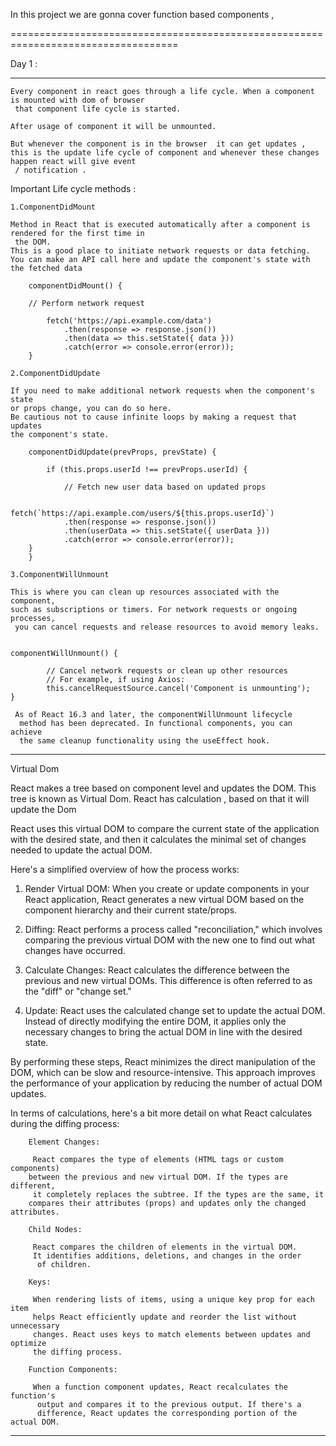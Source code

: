 In this project we are gonna cover function based components , 

===================================================================================

Day 1 :

---------------------------------------------------------------------------------------------------

    Every component in react goes through a life cycle. When a component is mounted with dom of browser
     that component life cycle is started.

    After usage of component it will be unmounted.

    But whenever the component is in the browser  it can get updates , 
    this is the update life cycle of component and whenever these changes happen react will give event
     / notification .



Important Life cycle methods :

    1.ComponentDidMount

    Method in React that is executed automatically after a component is rendered for the first time in
     the DOM.
    This is a good place to initiate network requests or data fetching. You can make an API call here and update the component's state with the fetched data

        componentDidMount() {

        // Perform network request

            fetch('https://api.example.com/data')
                .then(response => response.json())
                .then(data => this.setState({ data }))
                .catch(error => console.error(error));
        }

    2.ComponentDidUpdate

    If you need to make additional network requests when the component's state 
    or props change, you can do so here. 
    Be cautious not to cause infinite loops by making a request that updates 
    the component's state.

        componentDidUpdate(prevProps, prevState) {

            if (this.props.userId !== prevProps.userId) {

                // Fetch new user data based on updated props

                fetch(`https://api.example.com/users/${this.props.userId}`)
                .then(response => response.json())
                .then(userData => this.setState({ userData }))
                .catch(error => console.error(error));
        }
        }

    3.ComponentWillUnmount

    This is where you can clean up resources associated with the component, 
    such as subscriptions or timers. For network requests or ongoing processes,
     you can cancel requests and release resources to avoid memory leaks.


    componentWillUnmount() {

            // Cancel network requests or clean up other resources
            // For example, if using Axios:
            this.cancelRequestSource.cancel('Component is unmounting');
    }

     As of React 16.3 and later, the componentWillUnmount lifecycle
      method has been deprecated. In functional components, you can achieve 
      the same cleanup functionality using the useEffect hook.

-------------------------------------------------------------------------------------------------------------

Virtual Dom

React makes a tree based on component level and updates the DOM.
This tree is known as Virtual Dom.
React has calculation , based on that it will update the Dom

React uses this virtual DOM to compare the current state of the application with
 the desired state, and then it calculates the minimal set of changes needed to update the actual DOM.

Here's a simplified overview of how the process works:

   1. Render Virtual DOM: When you create or update components in your React 
   application, React generates a new virtual DOM based on the component hierarchy
    and their current state/props.

   2.  Diffing: React performs a process called "reconciliation," which involves 
   comparing the previous virtual DOM with the new one to find out what changes have
    occurred.

   3. Calculate Changes: React calculates the difference between the previous and new 
   virtual DOMs. This difference is often referred to as the "diff" or "change set."

   4. Update: React uses the calculated change set to update the actual DOM.
    Instead of directly modifying the entire DOM, it applies only the necessary
     changes to bring the actual DOM in line with the desired state.


   By performing these steps, React minimizes the direct manipulation of the 
   DOM, which can be slow and resource-intensive. This approach improves the 
   performance of your application by reducing the number of actual DOM updates.

   In terms of calculations, here's a bit more detail on what React calculates
    during the diffing process:

        Element Changes:
        
         React compares the type of elements (HTML tags or custom components)
        between the previous and new virtual DOM. If the types are different,
         it completely replaces the subtree. If the types are the same, it 
        compares their attributes (props) and updates only the changed attributes.

        Child Nodes:
        
         React compares the children of elements in the virtual DOM. 
         It identifies additions, deletions, and changes in the order
          of children.

        Keys:
        
         When rendering lists of items, using a unique key prop for each item 
         helps React efficiently update and reorder the list without unnecessary 
         changes. React uses keys to match elements between updates and optimize 
         the diffing process.

        Function Components:
        
         When a function component updates, React recalculates the function's
          output and compares it to the previous output. If there's a 
          difference, React updates the corresponding portion of the actual DOM.

--------------------------------------------------------------------------------------------------------------
